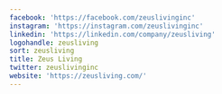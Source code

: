 ```yaml
---
facebook: 'https://facebook.com/zeuslivinginc'
instagram: 'https://instagram.com/zeuslivinginc'
linkedin: 'https://linkedin.com/company/zeusliving'
logohandle: zeusliving
sort: zeusliving
title: Zeus Living
twitter: zeuslivinginc
website: 'https://zeusliving.com/'
---
```

